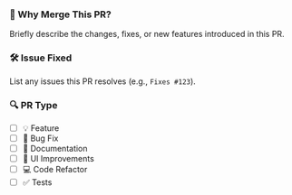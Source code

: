 ### 📃 Why Merge This PR?

Briefly describe the changes, fixes, or new features introduced in this PR.

### 🛠️ Issue Fixed

List any issues this PR resolves (e.g., `Fixes #123`).

### 🔍 PR Type

- [ ] 💡 Feature
- [ ] 🐛 Bug Fix
- [ ] 📃 Documentation
- [ ] 🎨 UI Improvements
- [ ] 💻 Code Refactor
- [ ] ✅ Tests
